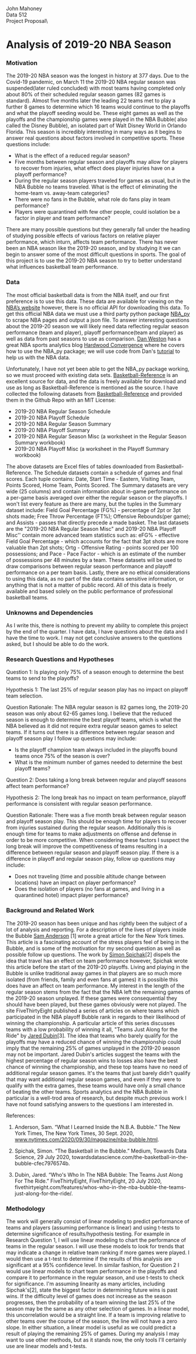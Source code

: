 John Mahoney\
Data 512\
Project Proposal\

# Analysis of 2019-20 NBA Season

### Motivation
The 2019-20 NBA season was the longest in history at 377 days. Due to the Covid-19 pandemic, on March 11 the 2019-20 NBA regular season was suspended(later ruled concluded) with most teams having completed only about 80% of their scheduled regular season games (82 games is standard). Almost five months later the leading 22 teams met to play a further 8 games to determine which 16 teams would continue to the playoffs and what the playoff seeding would be. These eight games as well as the playoffs and the championship games were played in the NBA Bubble( also called the Disney Bubble), an isolated part of Walt Disney World in Orlando Florida. This season is incredibly interesting in many ways as it begins to answer real questions about factors involved in competitive sports. These questions include: 

* What is the effect of a reduced regular season?
* Five months between regular season and playoffs may allow for players to recover from injuries, what effect does player injuries have on a playoff performance?
* During the regular season players traveled for games as usual, but in the NBA Bubble no teams traveled. What is the effect of eliminating the home-team vs. away-team categories?
* There were no fans in the Bubble, what role do fans play in team performance?
* Players were quarantined with few other people, could isolation be a factor in player and team performance?

There are many possible questions but they generally fall under the heading of studying possible effects of various factors on relative player performance, which inturn, affects team performance. There has never been an NBA season like the 2019-20 season, and by studying it we can begin to answer some of the most difficult questions in sports. The goal of this project is to use the 2019-20 NBA season to try to better understand what influences basketball team performance.

### Data

The most official basketball data is from the NBA itself, and our first preference is to use this data. These data are available for viewing on the [NBA’s website](https://www.nba.com/stats/ "NBA stats") however, there is no official API for downloading this data. To get this official NBA data we must use a third party python package [NBA_py](https://github.com/seemethere/nba_py "NBA_py github") to scrape NBA pages and output a json file. To answer interesting questions about the 2019-20 season we will likely need data reflecting regular season performance (team and player), playoff performance(team and player) as well as data from past seasons to use as comparison. [Dan Weston](https://medium.com/@dwatson828) has a great NBA sports analytics blog [Hardwood Convergence](https://medium.com/hardwood-convergence) where he covers how to use the NBA_py package; we will use code from Dan's [tutorial](https://medium.com/hardwood-convergence/move-over-scraping-pulling-nba-data-with-nba-py-3d68e621ba1) to help us with the NBA data.

Unfortunately, I have not yet been able to get the NBA_py package working, so we must proceed with existing data sets. [Basketball-Reference](https://www.basketball-reference.com/leagues/NBA_2020_games.html) is an excellent source for data, and the data is freely available for download and use as long as Basketball-Reference is mentioned as the source. I have collected the following datasets from [Basketball-Reference](https://www.basketball-reference.com/leagues/NBA_2020_games.html) and provided them in the Github Repo with an MIT License:

* 2019-20 NBA Regular Season Schedule
* 2019-20 NBA Playoff Schedule
* 2019-20 NBA Regular Season Summary
* 2019-20 NBA Playoff Summary
* 2019-20 NBA Regular Season Misc (a worksheet in the Regular Season Summary workbook)
* 2019-20 NBA Playoff Misc (a worksheet in the Playoff Summary workbook)


The above datasets are Excel files of tables downloaded from Basketball-Reference. The Schedule datasets contain a schedule of games and final scores. Each tuple contains: Date, Start Time - Eastern, Visiting Team, Points Scored, Home Team, Points Scored. The Summary datasets are very wide (25 columns) and contain information about in-game performance on a per-game basis averaged over either the regular season or the playoffs. I won't list every feature as there are many, but the tuples in the Summary dataset include: Field Goal Percentage (FG%) - percentage of 2pt or 3pt shots made; Free Throw Percentage (FT%); Offensive Rebounds(per game); and Assists - passes that directly precede a made basket. The last datasets are the "2019-20 NBA Regular Season Misc" and 2019-20 NBA Playoff Misc'' contain more advanced team statistics such as: eFG% - effective Field Goal Percentage - which accounts for the fact that 3pt shots are more valuable than 2pt shots; Ortg - Offensive Rating - points scored per 100 possessions; and Pace - Pace Factor - which is an estimate of the number of possessions per 48 minutes by a team. These datasets will be used to draw comparisons between regular season performance and playoff performance on a per team basis. Lastly, there are no ethical considerations to using this data, as no part of the data contains sensitive information, or anything that is not a matter of public record. All of this data is freely available and based solely on the public performance of professional basketball teams. 

### Unknowns and Dependencies

As I write this, there is nothing to prevent my ability to complete this project by the end of the quarter. I have data, I have questions about the data and I have the time to work. I may not get conclusive answers to the questions asked, but I should be able to do the work.

### Research Questions and Hypotheses

Question 1: Is playing only 75% of a season enough to determine the best teams to send to the playoffs?

Hypothesis 1: The last 25% of regular season play has no impact on playoff team selection.

Question Rationale: The NBA regular season is 82 games long, the 2019-20 season was only about 62-65 games long. I believe that the reduced season is enough to determine the best playoff teams, which is what the NBA believed as it did not require extra regular season games to select teams. If it turns out there is a difference between regular season and playoff season play I follow up questions may include:

* Is the playoff champion team always included in the playoffs bound teams once 75% of the season is over?
* What is the minimum number of games needed to determine the best playoff teams?

Question 2: Does taking a long break between regular and playoff seasons affect team performance?

Hypothesis 2: The long break has no impact on team performance, playoff performance is consistent with regular season performance.

Question Rationale: There was a five month break between regular season and playoff season play. This should be enough time for players to recover from injuries sustained during the regular season. Additionally this is enough time for teams to make adjustments on offense and defense in order to be more competitive. When considering these factors I suspect the long break will improve the competitiveness of teams resulting in a difference between regular season and playoff season play. If there is a difference in playoff and regular season play, follow up questions may include:

* Does not traveling (time and possible altitude change between locations) have an impact on player performance?
* Does the isolation of players (no fans at games, and living in a quarantined hotel) impact player performance?

### Background and Related Work

The 2019-20 season has been unique and has rightly been the subject of a lot of analysis and reporting. For a description of the lives of players inside the Bubble [Sam Anderson](https://www.nytimes.com/2020/09/30/magazine/nba-bubble.html) [1] wrote a great article for the New York times. This article is a fascinating account of the stress players feel of being in the Bubble, and is some of the motivation for my second question as well as possible follow up questions. The work by [Simon Spichak](https://towardsdatascience.com/the-basketball-in-the-bubble-cfec7976574b)[2] dispels the idea that travel has an effect on team performance however, Spichak wrote this article before the start of the 2019-20 playoffs. Living and playing in the Bubble is unlike traditional away games in that players are so much more isolated (from friends, family and even fans at games) it is possible this does have an affect on team performance. My interest in the length of the regular season stems from the fact that the NBA left the remaining games of the 2019-20 season unplayed. If these games were consequential they should have been played, but these games obviously were not played. The site FiveThirtyEight published a series of articles on  where teams which participated in the NBA playoff Bubble rank in regards to their likelihood of winning the championship. A particular article of this series discusses teams with a low probability of winning it all, "Teams Just Along for the Ride" by [Jared Dubin](https://fivethirtyeight.com/features/whos-who-in-the-nba-bubble-the-teams-just-along-for-the-ride/)[3]. The idea that teams who barely qualify for the playoffs may have a reduced chance of winning the championship could imply that the remaining 25% of games unplayed in the 2019-20 season may not be important.  Jared Dubin's articles suggest the teams with the highest percentage of regular season wins to losses also have the best chance of winning the championship, and these top teams have no need of additional regular season games. It's the teams that just barely didn't qualify that may want additional regular season games, and even if they were to qualify with the extra games, these teams would have only a small chance of beating the other teams. Sports analytics and the NBA Bubble in particular is a well-trod area of research, but despite much previous work I have not found satisfying answers to the questions I am interested in.

References:

1. Anderson, Sam. “What I Learned Inside the N.B.A. Bubble.” The New York Times, The New York Times, 30 Sept. 2020, www.nytimes.com/2020/09/30/magazine/nba-bubble.html.

2. Spichak, Simon. “The Basketball in the Bubble.” Medium, Towards Data Science, 29 July 2020, towardsdatascience.com/the-basketball-in-the-bubble-cfec7976574b.

3. Dubin, Jared. “Who's Who In The NBA Bubble: The Teams Just Along For The Ride.” FiveThirtyEight, FiveThirtyEight, 20 July 2020, fivethirtyeight.com/features/whos-who-in-the-nba-bubble-the-teams-just-along-for-the-ride/.

### Methodology

The work will generally consist of linear modeling to predict performance of teams and players (assuming performance is linear) and using t-tests to determine significance of results/hypothesis testing. For example in Research Question 1, I will use linear modeling to chart the performance of teams in the regular season. I will use these models to look for trends that may indicate a change in relative team ranking if more games were played. I would then use a t-test to determine if the results of this analysis are significant at a 95% confidence level. In similar fashion, for Question 2 I would use linear models to chart team performance in the playoffs and compare it to performance in the regular season, and use t-tests to check for significance. I'm assuming linearity as many articles, including Sipchak's[2], state the biggest factor in determining future wins is past wins. If the difficulty level of games does not increase as the season progresses, then the probability of a team winning the last 25% of the season may be the same as any other selection of games. In a linear model, this uncorrelation would be a straight line. If a team is improving relative to other teams over the course of the season, the line will not have a zero slope. In either situation, a linear model is useful as we could predict a result of playing the remaining 25% of games. During my analysis I may want to use other methods, but as it stands now, the only tools I'll certainly use are linear models and t-tests.
